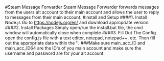 #Steam Message Forwarder
Steam Message Forwarder forwards messages from the users alt account to their main account and allows the user to reply to messages from their main account.
#install and Setup
####1. Install Node.js
Go to https://nodejs.org/en/ and download appropriate version 
####2. Install Packages
Simply open/run the install.bat file, the cmd window will automatically close when complete
####3. Fill Out The Config
open the config.js file with a text editor, notepad, notepad++, etc. Then fill out the appropriate data within the ''. ###Make sure main_acc_ID and main_acc_ID64 are the ID's of you main account and make sure the username and password are for your alt account
